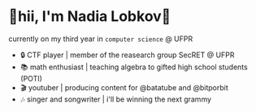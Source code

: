 # 👋hii, I'm Nadia Lobkov💖
currently on my third year in `computer science` @ UFPR
- 🔒 CTF player | member of the reasearch group SecRET @ UFPR
- 📚 math enthusiast | teaching algebra to gifted high school students (POTI)
- 🎬 youtuber | producing content for @batatube and @bitporbit
- 🎶 singer and songwriter | i'll be winning the next grammy

<!---
nadialobkov/nadialobkov is a ✨ special ✨ repository because its `README.md` (this file) appears on your GitHub profile.
You can click the Preview link to take a look at your changes.
--->
